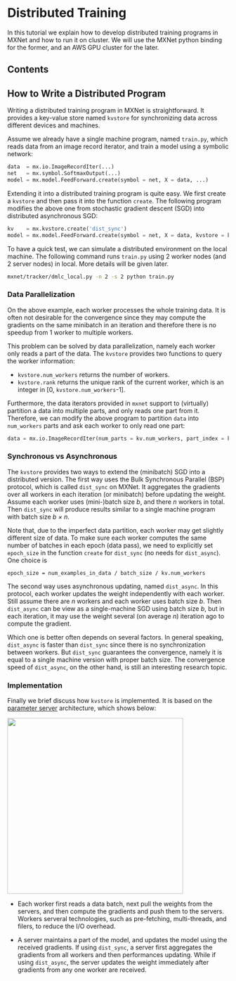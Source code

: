 # Distributed Training

In this tutorial we explain how to develop distributed
training programs in MXNet and how to run it on cluster. We will use the MXNet python
binding for the former, and an AWS GPU cluster for the later.


## Contents


## How to Write a Distributed Program

Writing a distributed training program in MXNet is straightforward. It provides
a key-value store named `kvstore` for synchronizing data across different
devices and machines.

Assume we already have a single machine program, named `train.py`, which reads data from an image
record iterator, and train a model using a symbolic network:

```python
data  = mx.io.ImageRecordIter(...)
net   = mx.symbol.SoftmaxOutput(...)
model = mx.model.FeedForward.create(symbol = net, X = data, ...)
```

Extending it into a distributed training program is quite easy. We first create
a `kvstore` and then pass it into the function `create`. The following program
modifies the above one from stochastic gradient descent (SGD) into distributed
asynchronous SGD:

```python
kv    = mx.kvstore.create('dist_sync')
model = mx.model.FeedForward.create(symbol = net, X = data, kvstore = kv, ...)
```

To have a quick test, we can simulate a distributed environment on the local
machine. The following command runs `train.py` using 2 worker nodes (and 2 server
nodes) in local. More details will be given later.

```bash
mxnet/tracker/dmlc_local.py -n 2 -s 2 python train.py
```

### Data Parallelization

On the above example, each worker processes the whole training data. It is
often not desirable for the convergence since they may compute the gradients on
the same minibatch in an iteration and therefore there is no speedup from 1
worker to multiple workers.

This problem can be solved by data parallelization, namely each worker only
reads a part of the data. The `kvstore` provides two functions to query the
worker information:

- `kvstore.num_workers` returns the number of workers.
- `kvstore.rank` returns the unique rank of the current worker, which is an
   integer in [0, `kvstore.num_workers`-1].

Furthermore, the data iterators provided in `mxnet` support to (virtually)
partition a data into multiple parts, and only reads one part from
it. Therefore, we can modify the above program to partition `data` into
`num_workers` parts and ask each worker to only read one part:

```python
data = mx.io.ImageRecordIter(num_parts = kv.num_workers, part_index = kv.rank, ...)
```

### Synchronous vs Asynchronous

The `kvstore` provides two ways to extend the (minibatch) SGD into a distributed
version. The first way uses the Bulk Synchronous Parallel (BSP) protocol, which
is called `dist_sync` on MXNet. It aggregates the gradients over all workers in
each iteration (or minibatch) before updating the weight. Assume each worker
uses (mini-)batch size *b*, and there *n* workers in total. Then `dist_sync`
will produce results similar to a single machine program with batch size
*b × n*.

Note that, due to the imperfect data partition, each worker may get slightly
different size of data. To make sure each worker computes the same number of
batches in each epoch (data pass), we need to explicitly set `epoch_size` in the
function `create` for `dist_sync` (no needs for `dist_async`). One choice is

```
epoch_size = num_examples_in_data / batch_size / kv.num_workers
```

The second way uses asynchronous updating, named `dist_async`. In this protocol,
each worker updates the weight independently with each worker. Still assume
there are *n* workers and each worker uses batch size *b*. Then `dist_async` can
be view as a single-machine SGD using batch size *b*, but in each iteration, it
may use the weight several (on average *n*) iteration ago to compute the
gradient.

Which one is better often depends on several factors. In general speaking,
`dist_async` is faster than `dist_sync` since there is no synchronization
between workers. But `dist_sync` guarantees the convergence, namely it is equal
to a single machine version with proper batch size. The convergence speed of
`dist_async`, on the other hand, is still an interesting research topic.

### Implementation

Finally we brief discuss how `kvstore` is implemented. It is based on the
[parameter server](https://github.com/dmlc/ps-lite) architecture, which shows below:

<img src=https://raw.githubusercontent.com/dmlc/web-data/master/mxnet/multi-node/ps_arch.png width=400/>

- Each worker first reads a data batch, next pull the weights from the
  servers, and then compute the gradients and push them to the servers. Workers
  serveral technologies,  such as pre-fetching, multi-threads, and filers, to
  reduce the I/O overhead.

- A server maintains a part of the model, and updates the model using the
  received gradients. If using `dist_sync`, a server first aggregates the
  gradients from all workers and then performances updating. While if using
  `dist_async`, the server updates the weight immediately after gradients from
  any one worker are received.
